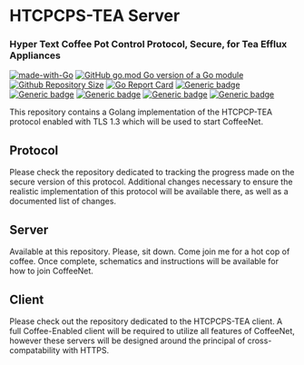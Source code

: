 HTCPCPS-TEA Server
===

### Hyper Text Coffee Pot Control Protocol, Secure, for Tea Efflux Appliances

[![made-with-Go](https://img.shields.io/badge/Made%20with-Go-1f425f.svg)](http://golang.org)
[![GitHub go.mod Go version of a Go module](https://img.shields.io/github/go-mod/go-version/coyotan/htcpcps-tea)](https://github.com/CoyoTan/HTCPCPS-TEA/)
[![Github Repository Size](https://img.shields.io/github/repo-size/CoyoTan/htcpcps-tea)](https://github.com/CoyoTan/HTCPCPS-TEA)
[![Go Report Card](https://goreportcard.com/badge/github.com/CoyoTan/htcpcps-tea)](https://goreportcard.com/report/github.com/CoyoTan/HTCPCPS-TEA)
[![Generic badge](https://img.shields.io/badge/Protocol-0.0.0-green)](https://shields.io/)
[![Generic badge](https://img.shields.io/badge/Server-0.0.0-blue)](https://shields.io/)
[![Generic badge](https://img.shields.io/badge/Client-0.0.0-red)](https://shields.io/)
[![Generic badge](https://img.shields.io/badge/RFC-2324-red)](https://datatracker.ietf.org/doc/html/rfc2324)
[![Generic badge](https://img.shields.io/badge/RFC-7168-red)](https://datatracker.ietf.org/doc/html/rfc7168)

 This repository contains a Golang implementation of the HTCPCP-TEA protocol enabled with TLS 1.3 which will be used to start CoffeeNet. 
 
 Protocol
 ---  
 Please check the repository dedicated to tracking the progress made on the secure version of this protocol. Additional changes necessary to ensure the realistic implementation of this protocol will be available there, as well as a documented list of changes.
 
 Server
 ---
 Available at this repository. Please, sit down. Come join me for a hot cop of coffee. Once complete, schematics and instructions will be available for how to join CoffeeNet.
 
 Client
 ---
 Please check out the repository dedicated to the HTCPCPS-TEA client. A full Coffee-Enabled client will be required to utilize all features of CoffeeNet, however these servers will be designed around the principal of cross-compatability with HTTPS.